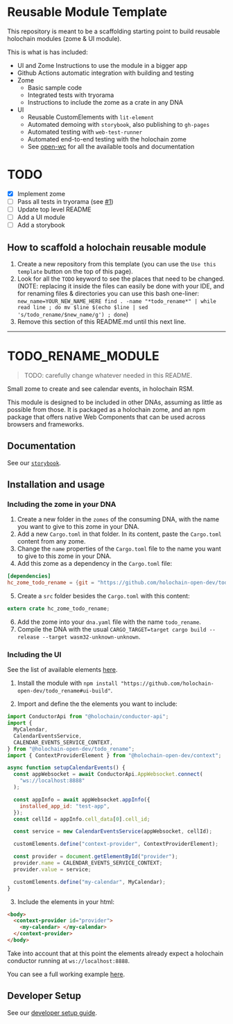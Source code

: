 # Reusable Module Template

This repository is meant to be a scaffolding starting point to build reusable holochain modules (zome & UI module).

This is what is has included:

- UI and Zome Instructions to use the module in a bigger app
- Github Actions automatic integration with building and testing
- Zome
  - Basic sample code 
  - Integrated tests with tryorama
  - Instructions to include the zome as a crate in any DNA
- UI
  - Reusable CustomElements with `lit-element`
  - Automated demoing with `storybook`, also publishing to `gh-pages`
  - Automated testing with `web-test-runner`
  - Automated end-to-end testing with the holochain zome
  - See [open-wc](https://open-wc.org/) for all the available tools and documentation

# TODO
- [x] Implement zome
- [ ] Pass all tests in tryorama (see [#1](https://github.com/holochain-open-dev/contacts/issues/1))
- [ ] Update top level README
- [ ] Add a UI module
- [ ] Add a storybook

## How to scaffold a holochain reusable module

1. Create a new repository from this template (you can use the `Use this template` button on the top of this page).
2. Look for all the `TODO` keyword to see the places that need to be changed. (NOTE: replacing it inside the files can easily be done with your IDE, and for renaming files & directories you can use this bash one-liner: `new_name=YOUR_NEW_NAME_HERE find . -name "*todo_rename*" | while read line ; do mv $line $(echo $line | sed 's/todo_rename/$new_name/g') ; done`)
3. Remove this section of this README.md until this next line.

---

# TODO_RENAME_MODULE

> TODO: carefully change whatever needed in this README.

Small zome to create and see calendar events, in holochain RSM.

This module is designed to be included in other DNAs, assuming as little as possible from those. It is packaged as a holochain zome, and an npm package that offers native Web Components that can be used across browsers and frameworks.

## Documentation

See our [`storybook`](https://holochain-open-dev.github.io/hc_zome_todo_rename).

## Installation and usage

### Including the zome in your DNA

1. Create a new folder in the `zomes` of the consuming DNA, with the name you want to give to this zome in your DNA.
2. Add a new `Cargo.toml` in that folder. In its content, paste the `Cargo.toml` content from any zome.
3. Change the `name` properties of the `Cargo.toml` file to the name you want to give to this zome in your DNA.
4. Add this zome as a dependency in the `Cargo.toml` file:

```toml
[dependencies]
hc_zome_todo_rename = {git = "https://github.com/holochain-open-dev/todo_rename", package = "hc_zome_todo_rename"}
```

5. Create a `src` folder besides the `Cargo.toml` with this content:

```rust
extern crate hc_zome_todo_rename;
```

6. Add the zome into your `dna.yaml` file with the name `todo_rename`.
7. Compile the DNA with the usual `CARGO_TARGET=target cargo build --release --target wasm32-unknown-unknown`.

### Including the UI

See the list of available elements [here](https://holochain-open-dev.github.io/todo_rename).

1. Install the module with `npm install "https://github.com/holochain-open-dev/todo_rename#ui-build"`.

2. Import and define the the elements you want to include:

```js
import ConductorApi from "@holochain/conductor-api";
import {
  MyCalendar,
  CalendarEventsService,
  CALENDAR_EVENTS_SERVICE_CONTEXT,
} from "@holochain-open-dev/todo_rename";
import { ContextProviderElement } from "@holochain-open-dev/context";

async function setupCalendarEvents() {
  const appWebsocket = await ConductorApi.AppWebsocket.connect(
    "ws://localhost:8888"
  );

  const appInfo = await appWebsocket.appInfo({
    installed_app_id: "test-app",
  });
  const cellId = appInfo.cell_data[0].cell_id;

  const service = new CalendarEventsService(appWebsocket, cellId);

  customElements.define("context-provider", ContextProviderElement);

  const provider = document.getElementById("provider");
  provider.name = CALENDAR_EVENTS_SERVICE_CONTEXT;
  provider.value = service;

  customElements.define("my-calendar", MyCalendar);
}
```

3. Include the elements in your html:

```html
<body>
  <context-provider id="provider">
    <my-calendar> </my-calendar>
  </context-provider>
</body>
```

Take into account that at this point the elements already expect a holochain conductor running at `ws://localhost:8888`.

You can see a full working example [here](/ui/demo/index.html).

## Developer Setup

See our [developer setup guide](/dev-setup.md).
